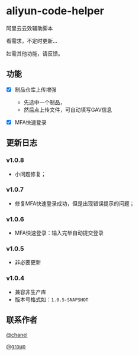 # aliyun-code-helper
阿里云云效辅助脚本

看需求，不定时更新...

如需其他功能，请反馈。

## 功能
- [x] 制品仓库上传增强
  - 先选中一个制品，
  - 然后点上传文件，可自动填写GAV信息

- [x] MFA快速登录

## 更新日志
### v1.0.8
- 小问题修复；
### v1.0.7
- 修复MFA快速登录成功，但是出现错误提示的问题；

### v1.0.6
- MFA快速登录：输入完毕自动提交登录

### v1.0.5
- 非必要更新

### v1.0.4
- 兼容非生产库
- 版本号格式如：```1.0.5-SNAPSHOT```

## 联系作者
[@chanel](https://t.me/tcbmqy)

[@group](https://t.me/tgbmqy)
